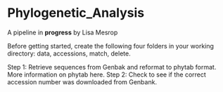 # Phylogenetic_Analysis
A pipeline in **progress** by Lisa Mesrop

Before getting started, create the following four folders in your working directory: data, accessions, match, delete. 

Step 1: Retrieve sequences from Genbak and reformat to phytab format. More information on phytab here. 
Step 2: Check to see if the correct accession number was downloaded from Genbank. 
